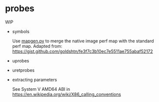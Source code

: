 # probes

WIP

- symbols

  Use [mapgen.py](./mapgen.py) to merge the native image perf map with the standard perf map.  Adapted from: https://gist.github.com/goldshtn/fe3f7c3b10ec7e5511ae755abaf52172

- uprobes

  

- uretprobes
- extracting parameters

  See System V AMD64 ABI in https://en.wikipedia.org/wiki/X86_calling_conventions